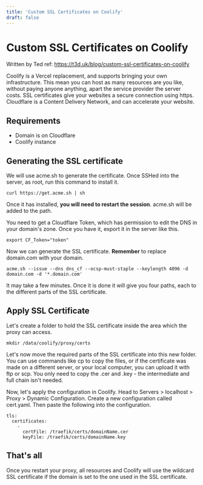 ```yaml
---
title: 'Custom SSL Certificates on Coolify'
draft: false
---
```


# Custom SSL Certificates on Coolify

Written by Ted
ref: https://t3d.uk/blog/custom-ssl-certificates-on-coolify

Coolify is a Vercel replacement, and supports bringing your own infrastructure. This mean you can host as many resources are you like, without paying anyone anything, apart the service provider the server costs. SSL certificates give your websites a secure connection using https. Cloudflare is a Content Delivery Network, and can accelerate your website.

## Requirements 
- Domain is on Cloudflare
- Coolify instance

## Generating the SSL certificate
We will use acme.sh to generate the certificate. Once SSHed into the server, as root, run this command to install it.

```
curl https://get.acme.sh | sh
```

Once it has installed, **you will need to restart the session**. acme.sh will be added to the path.

You need to get a Cloudflare Token, which has permission to edit the DNS in your domain's zone. Once you have it, export it in the server like this.

```
export CF_Token="token"
```

Now we can generate the SSL certificate. **Remember** to replace domain.com with your domain.

```
acme.sh --issue --dns dns_cf --ocsp-must-staple --keylength 4096 -d domain.com -d '*.domain.com'
```

It may take a few minutes. Once it is done it will give you four paths, each to the different parts of the SSL certificate.

## Apply SSL Certificate
Let's create a folder to hold the SSL certificate inside the area which the proxy can access.

```
mkdir /data/coolify/proxy/certs
```

Let's now move the required parts of the SSL certificate into this new folder. You can use commands like cp to copy the files, or if the certificate was made on a different server, or your local computer, you can upload it with ftp or scp. You only need to copy the .cer and .key - the intermediate and full chain isn't needed.

Now, let's apply the configuration in Coolify. Head to Servers > localhost > Proxy > Dynamic Configuration. Create a new configuration called cert.yaml. Then paste the following into the configuration.

```
tls:
  certificates:
    -
      certFile: /traefik/certs/domainName.cer
      keyFile: /traefik/certs/domainName.key
```
## That's all
Once you restart your proxy, all resources and Coolify will use the wildcard SSL certificate if the domain is set to the one used in the SSL certificate.







